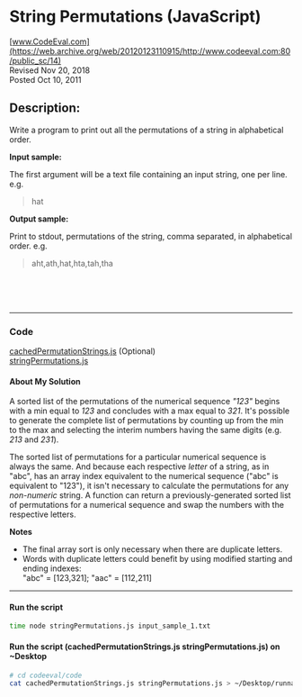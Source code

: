 # String Permutations (JavaScript)<br />
[www.CodeEval.com](https://web.archive.org/web/20120123110915/http://www.codeeval.com:80/public_sc/14)<br />
Revised Nov 20, 2018<br />
Posted Oct 10, 2011


## Description:

Write a program to print out all the permutations of a string in alphabetical order.

**Input sample:**

The first argument will be a text file containing an input string, one per line. e.g.

>hat

**Output sample:**

Print to stdout, permutations of the string, comma separated, in alphabetical order. e.g.

>aht,ath,hat,hta,tah,tha

<br /><br /><br />




---
### Code

[cachedPermutationStrings.js](https://github.com/wrightben/codeeval/blob/master/code/cachedPermutationStrings.js) (Optional)<br />
[stringPermutations.js](https://github.com/wrightben/codeeval/blob/master/code/StringPermutations.js)

#### About My Solution
A sorted list of the permutations of the numerical sequence *"123"* begins with a min equal to *123* and concludes with a max equal to *321*. It's possible to generate the complete list of permutations by counting up from the min to the max and selecting the interim numbers having the same digits (e.g. *213* and *231*).

The sorted list of permutations for a particular numerical sequence is always the same. And because each respective *letter* of a string, as in "abc", has an array index equivalent to the numerical sequence ("abc" is equivalent to "123"), it isn't necessary to calculate the permutations for any *non-numeric* string. A function can return a previously-generated sorted list of permutations for a numerical sequence and swap the numbers with the respective letters.

**Notes**
* The final array sort is only necessary when there are duplicate letters. 
* Words with duplicate letters could benefit by using modified starting and ending indexes:<br/>"abc" = [123,321]; "aac" = [112,211]


---
#### Run the script
```sh
time node stringPermutations.js input_sample_1.txt
```

#### Run the script (cachedPermutationStrings.js stringPermutations.js) on ~Desktop
```sh
# cd codeeval/code
cat cachedPermutationStrings.js stringPermutations.js > ~/Desktop/runnable.js && echo -n "123456789" > ~/Desktop/input.txt && cd ~/Desktop && node runnable.js input.txt
```